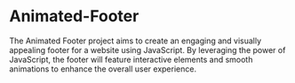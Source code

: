 # Animated-Footer
The Animated Footer project aims to create an engaging and visually appealing footer for a website using JavaScript. By leveraging the power of JavaScript, the footer will feature interactive elements and smooth animations to enhance the overall user experience. 
